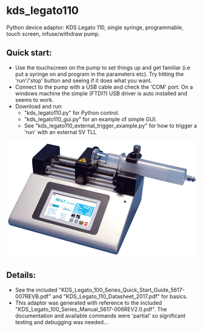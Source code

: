 # kds_legato110
Python device adaptor: KDS Legato 110, single syringe, programmable, touch screen, infuse/withdraw pump.
## Quick start:
- Use the touchscreen on the pump to set things up and get familiar (i.e put a syringe on and program in the parameters etc). Try hitting the 'run'/'stop' button and seeing if it does what you want.
- Connect to the pump with a USB cable and check the 'COM' port. On a windows machine the simple (FTDI?) USB driver is auto installed and seems to work.
- Download and run:
  -  "kds_legato110.py" for Python control.
  -  "kds_legato110_gui.py" for an example of simple GUI.
  -  See "kds_legato110_external_trigger_example.py" for how to trigger a 'run' with an external 5V TLL

![social_preview](https://github.com/amsikking/kds_legato110/blob/main/social_preview.png)

## Details:
- See the included "KDS_Legato_100_Series_Quick_Start_Guide_5617-007REVB.pdf" and "KDS_Legato_110_Datasheet_2017.pdf" for basics.
- This adaptor was generated with reference to the included "KDS_Legato_100_Series_Manual_5617-006REV2.0.pdf". The documentation and available commands were 'partial' so significant testing and debugging was needed...
